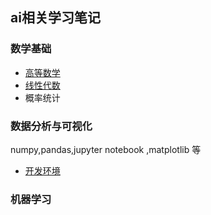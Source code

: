 ## ai相关学习笔记



### 数学基础
-  [高等数学](math/高等数学.md)
-  [线性代数](math/线性代数.md)
-  概率统计 


### 数据分析与可视化

numpy,pandas,jupyter notebook ,matplotlib 等
- [开发环境](datahandling/开发环境.md)



### 机器学习





